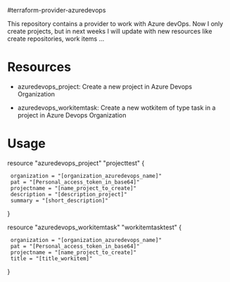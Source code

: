 #terraform-provider-azuredevops


This repository contains a provider to work with Azure devOps. Now I only create projects, but in next weeks I will update with new resources like create repositories, work items ...  
# Resources

- azuredevops_project: 
   Create a new project in Azure Devops Organization

- azuredevops_workitemtask: 
   Create a new wotkitem of type task in a project in Azure Devops Organization
   
# Usage

resource "azuredevops_project" "projecttest" {

     organization = "[organization_azuredevops_name]"
     pat = "[Personal_access_token_in_base64]"
     projectname = "[name_project_to_create]"
     description = "[description_project]"
     summary = "[short_description]"
}

resource "azuredevops_workitemtask" "workitemtasktest" {

     organization = "[organization_azuredevops_name]"
     pat = "[Personal_access_token_in_base64]"
     projectname = "[name_project_to_create]"
     title = "[title_workitem]"     
}

